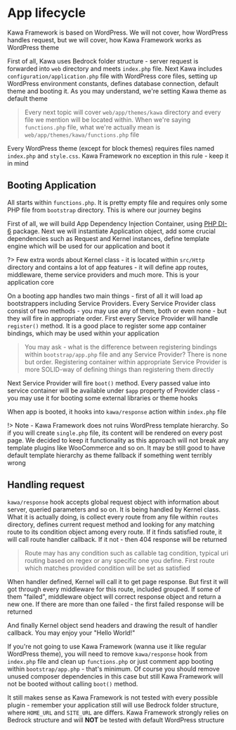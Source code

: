 # App lifecycle

Kawa Framework is based on WordPress. We will not cover, how WordPress handles request, but we will cover, how Kawa Framework works as WordPress theme

First of all, Kawa uses Bedrock folder structure - server request is forwarded into `web` directory and meets `index.php` file. Next Kawa includes `configuration/application.php` file with WordPress core files, setting up WordPress environment constants, defines database connection, default theme and booting it. As you may understand, we're setting Kawa theme as default theme

> Every next topic will cover `web/app/themes/kawa` directory and every file we mention will be located within. When we're saying `functions.php` file, what we're actually mean is `web/app/themes/kawa/functions.php` file

Every WordPress theme (except for block themes) requires files named `index.php` and `style.css`. Kawa Framework no exception in this rule - keep it in mind

## Booting Application

All starts within `functions.php`. It is pretty empty file and requires only some PHP file from `bootstrap` directory. This is where our journey begins

First of all, we will build App Dependency Injection Container, using [PHP DI-6](https://php-di.org) package. Next we will instantiate Application object, add some crucial dependencies such as Request and Kernel instances, define template engine which will be used for our application and boot it

?> Few extra words about Kernel class - it is located within `src/Http` directory and contains a lot of app features - it will define app routes, middleware, theme service providers and much more. This is your application core

On a booting app handles two main things - first of all it will load ap bootstrappers including Service Providers. Every Service Provider class consist of two methods - you may use any of them, both or even none - but they will fire in appropriate order. First every Service Provider will handle `register()` method. It is a good place to register some app container bindings, which may be used within your application

> You may ask - what is the difference between registering bindings within `bootstrap/app.php` file and any Service Provider? There is none but order. Registering container within appropriate Service Provider is more SOLID-way of defining things than registering them directly

Next Service Provider will fire `boot()` method. Every passed value into service container will be available under `$app` property of Provider class - you may use it for booting some external libraries or theme hooks 

When app is booted, it hooks into `kawa/response` action within `index.php` file

!> Note - Kawa Framework does not ruins WordPress template hierarchy. So if you will create `single.php` file, its content will be rendered on every post page. We decided to keep it functionality as this approach will not break any template plugins like WooCommerce and so on. It may be still good to have default template hierarchy as theme fallback if something went terribly wrong

## Handling request

`kawa/response` hook accepts global request object with information about server, queried parameters and so on. It is being handled by Kernel class. What it is actually doing, is collect every route from any file within `routes` directory, defines current request method and looking for any matching route to its condition object among every route. If it finds satisfied route, it will call route handler callback. If it not - then 404 response will be returned

> Route may has any condition such as callable tag condition, typical uri routing based on regex or any specific one you define. First route which matches provided condition will be set as satisfied  

When handler defined, Kernel will call it to get page response. But first it will got through every middleware for this route, included grouped. If some of them "failed", middleware object will correct response object and return a new one. If there are more than one failed - the first failed response will be returned

And finally Kernel object send headers and drawing the result of handler callback. You may enjoy your "Hello World!"

If you're not going to use Kawa Framework (wanna use it like regular WordPress theme), you will need to remove `kawa/response` hook from `index.php` file and clean up `functions.php` or just comment app booting within `bootstrap/app.php` - that's minimum. Of course you should remove unused composer dependencies in this case but still Kawa Framework will not be booted without calling `boot()` method. 

It still makes sense as Kawa Framework is not tested with every possible plugin - remember your application still will use Bedrock folder structure, where `HOME_URL` and `SITE_URL` are differs. Kawa Framework strongly relies on Bedrock structure and will **NOT** be tested with default WordPress structure
